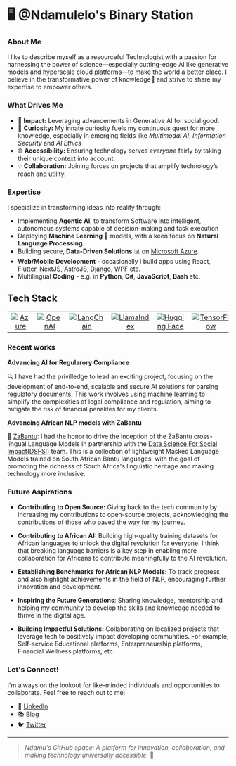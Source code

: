 # 🖥️ @Ndamulelo's Binary Station

### About Me

I like to describe myself as a resourceful Technologist with a passion for harnessing the power of science—especially cutting-edge AI like generative models and hyperscale cloud platforms—to make the world a better place. I believe in the transformative power of knowledge🚀  and strive to share my expertise to empower others.


### What Drives Me

- 🌟 **Impact:** Leveraging advancements in Generative AI for social good.
- 🧐 **Curiosity:**  My innate curiosity fuels my continuous quest for more knowledge, especially in emerging fields like *Multimodal AI*, *Information Security* and *AI Ethics*
- 🌐 **Accessibility:** Ensuring technology serves *everyone* fairly by taking their unique context into account.
- 💡 **Collaboration:** Joining forces on projects that amplify technology’s reach and utility.

### Expertise
I specialize in transforming ideas into reality through:
- Implementing **Agentic AI**, to transform Software into intelligent, autonomous systems capable of decision-making and task execution
- Deploying **Machine Learning** 🧠 models, with a keen focus on **Natural Language Processing**.
- Building secure, **Data-Driven Solutions** 📊 on [Microsoft Azure](https://azure.microsoft.com/).
- **Web/Mobile Development** - occasionally I build apps using React, Flutter, NextJS, AstroJS, Django, WPF etc.
- Multilingual **Coding** - e.g. in **Python**, **C#**, **JavaScript**, **Bash** etc.


## Tech Stack

<table>
  <tr>
    <td align="center">
      <a href="https://azure.microsoft.com/">
        <img src="https://img.shields.io/badge/Azure-0078D4?style=for-the-badge&logo=microsoft-azure&logoColor=white" alt="Azure" />
      </a>
    </td>
    <td align="center">
      <a href="https://openai.com/">
        <img src="https://img.shields.io/badge/OpenAI-412991?style=for-the-badge&logo=openai&logoColor=white" alt="OpenAI" />
      </a>
    </td>
    <td align="center">
      <a href="https://python.langchain.com/">
        <img src="https://img.shields.io/badge/LangChain-FF6B6B?style=for-the-badge&logo=langchain&logoColor=white" alt="LangChain" />
      </a>
    </td>
    <td align="center">
      <a href="https://www.llamaindex.ai/">
        <img src="https://img.shields.io/badge/LlamaIndex-8A2BE2?style=for-the-badge&logo=llamaindex&logoColor=white" alt="LlamaIndex" />
      </a>
    </td>
    <td align="center">
      <a href="https://huggingface.co/">
        <img src="https://img.shields.io/badge/Hugging%20Face-FF70A6?style=for-the-badge&logo=huggingface&logoColor=white" alt="Hugging Face" />
      </a>
    </td>
    <td align="center">
      <a href="https://www.tensorflow.org/">
        <img src="https://img.shields.io/badge/TensorFlow-FF6F00?style=for-the-badge&logo=tensorflow&logoColor=white" alt="TensorFlow" />
      </a>
    </td>
    <td align="center">
      <a href="https://fastapi.tiangolo.com/">
        <img src="https://img.shields.io/badge/FastAPI-005571?style=for-the-badge&logo=fastapi&logoColor=white" alt="FastAPI" />
      </a>
    </td>
    <td align="center">
      <a href="https://nextjs.org/">
        <img src="https://img.shields.io/badge/Next.js-000000?style=for-the-badge&logo=next.js&logoColor=white" alt="NextJS" />
      </a>
    </td>
  </tr>
</table>

### Recent works

**Advancing AI for Regularory Compliance**

🔍 I have had the privilledge to lead an exciting project, focusing on the development of end-to-end, scalable and secure AI solutions for parsing regulatory documents. This work involves using machine learning to simplify the complexities of legal compliance and regulation, aiming to mitigate the risk of financial penalites for my clients.

**Advancing African NLP models with ZaBantu**

🌱 [ZaBantu](https://huggingface.co/dsfsi/zabantu-xlm-roberta): I had the honor to drive the inception of the ZaBantu cross-lingual Language Models in partnership with the [Data Science For Social Impact(DSFSI)](https://dsfsi.github.io/) team. This is a collection of lightweight Masked Language Models trained on South African Bantu languages, with the goal of promoting the richness of South Africa's linguistic heritage and making technology more inclusive.


### Future Aspirations

- **Contributing to Open Source:** Giving back to the tech community by increasing my contributions to open-source projects, acknowledging the contributions of those who paved the way for my journey.

- **Contributing to African AI:** Building high-quality training datasets for African languages to unlock the digital revolution for everyone. I think that breaking language barriers is a key step in enabling more collaboration for Africans to contribute meaningfully to the AI revolution.

- **Establishing Benchmarks for African NLP Models:** To track progress and also highlight achievements in the field of NLP, encouraging further innovation and development.

- **Inspiring the Future Generations**: Sharing knowledge, mentorship and helping my community to develop the skills and knowledge needed to thrive in the digital age.

- **Building Impactful Solutions:** Collaborating on localized projects that leverage tech to positively impact developing communities. For example, Self-service Educational platforms, Enterpreneurship platforms, Financial Wellness platforms, etc.

### Let's Connect!
I'm always on the lookout for like-minded individuals and opportunities to collaborate. Feel free to reach out to me:
- 🔗 [LinkedIn](https://www.linkedin.com/in/ndamulelonemakhavhani/)
- 📚 [Blog](https://blog.ndamulelo.co.za/)
- 🐦 [Twitter](https://twitter.com/NdamuleloNemakh)

---

> *Ndamu's GitHub space: A platform for innovation, collaboration, and making technology universally accessible.* 🌟

<!-- This is a special repository. Its `README.md` will appear on my GitHub profile to give visitors an insight into my professional world. Feel free to connect and propose collaborations. -->
